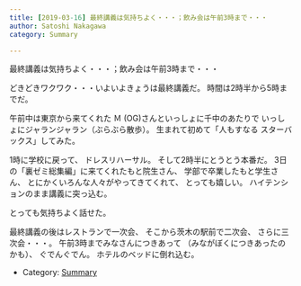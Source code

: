 ```yaml
---
title: [2019-03-16] 最終講義は気持ちよく・・・；飲み会は午前3時まで・・・
author: Satoshi Nakagawa
category: Summary

---
```


最終講義は気持ちよく・・・；飲み会は午前3時まで・・・

 どきどきワクワク・・・いよいよきょうは最終講義だ。
時間は2時半から5時までだ。

 午前中は東京から来てくれた
Ｍ (OG)さんといっしょに千中のあたりで
いっしょにジャランジャラン（ぶらぶら散歩）。
生まれて初めて「人もすなる
スターバックス」してみた。

 1時に学校に戻って、
ドレスリハーサル。
そして2時半にとうとう本番だ。
3日の「裏ゼミ総集編」に来てくれたもと院生さん、
学部で卒業したもと学生さん、
とにかくいろんな人々がやってきてくれて、
とっても嬉しい。
ハイテンションのまま講義に突っ込む。

 とっても気持ちよく話せた。

<!--more-->

 最終講義の後はレストランで一次会、
そこから茨木の駅前で二次会、
さらに三次会・・・。
午前3時までみなさんにつきあって
（みながぼくにつきあったのかも）、
ぐでんぐでん。
ホテルのベッドに倒れ込む。

- Category: [Summary](https://merapano.github.io/categories.html#Summary)

